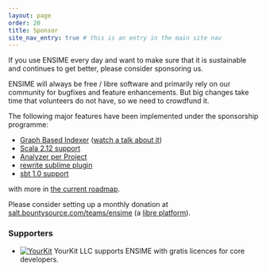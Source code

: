 ```yaml
---
layout: page
order: 20
title: Sponsor
site_nav_entry: true # this is an entry in the main site nav
---
```


If you use ENSIME every day and want to make sure that it is sustainable and continues to get better, please consider sponsoring us.

ENSIME will always be free / libre software and primarily rely on our community for bugfixes and feature enhancements. But big changes take time that volunteers do not have, so we need to crowdfund it.

The following major features have been implemented under the sponsorship programme:

- [Graph Based Indexer](https://github.com/ensime/ensime-server/pull/1747) ([watch a talk about it](/talks/scalasphere17/))
- [Scala 2.12 support](https://github.com/ensime/ensime-server/pull/1703)
- [Analyzer per Project](https://github.com/ensime/ensime-server/pull/1807)
- [rewrite sublime plugin](https://github.com/ensime/ensime-server/issues/1778)
- [sbt 1.0 support](https://github.com/ensime/ensime-sbt/pull/360)

with more in [the current roadmap](https://github.com/ensime/ensime-server/projects/3).

Please consider setting up a monthly donation at [salt.bountysource.com/teams/ensime](https://salt.bountysource.com/teams/ensime) (a [libre platform](https://github.com/bountysource/core)).

### Supporters

- [![YourKit](https://www.yourkit.com/images/yklogo.png)](https://www.yourkit.com/) YourKit LLC supports ENSIME with gratis licences for core developers.
